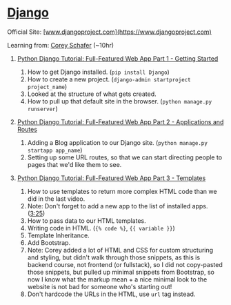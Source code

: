 # [Django](https://en.wikipedia.org/wiki/Django_(web_framework))

Official Site: [www.djangoproject.com](https://www.djangoproject.com)

Learning from: [Corey Schafer](https://youtube.com/playlist?list=PL-osiE80TeTtoQCKZ03TU5fNfx2UY6U4p) (~10hr)

1. [Python Django Tutorial: Full-Featured Web App Part 1 - Getting Started](https://www.youtube.com/watch?v=UmljXZIypDc&list=PL-osiE80TeTtoQCKZ03TU5fNfx2UY6U4p&ab_channel=CoreySchafer)
   1. How to get Django installed. (`pip install Django`)
   2. How to create a new project. (`django-admin startproject project_name`)
   3. Looked at the structure of what gets created.
   4. How to pull up that default site in the browser. (`python manage.py runserver`)

2. [Python Django Tutorial: Full-Featured Web App Part 2 - Applications and Routes](https://www.youtube.com/watch?v=a48xeeo5Vnk&list=PL-osiE80TeTtoQCKZ03TU5fNfx2UY6U4p&index=2&ab_channel=CoreySchafer)
   1. Adding a Blog application to our Django site. (`python manage.py startapp app_name`)
   2. Setting up some URL routes, so that we can start directing people to pages that we'd like them to see.

3. [Python Django Tutorial: Full-Featured Web App Part 3 - Templates](https://www.youtube.com/watch?v=qDwdMDQ8oX4&list=PL-osiE80TeTtoQCKZ03TU5fNfx2UY6U4p&index=3&ab_channel=CoreySchafer)
   1. How to use templates to return more complex HTML code than we did in the last video.
   2. Note: Don't forget to add a new app to the list of installed apps. ([3:25](https://www.youtube.com/watch?v=qDwdMDQ8oX4&list=PL-osiE80TeTtoQCKZ03TU5fNfx2UY6U4p&index=3&ab_channel=CoreySchafer&t=206))
   3. How to pass data to our HTML templates.
   4. Writing code in HTML. (`{% code %}`, `{{ variable }}`)
   5. Template Inheritance.
   6. Add Bootstrap.
   7. Note: Corey added a lot of HTML and CSS for custom structuring and styling, but didn't walk through those
      snippets, as this is backend course, not frontend (or fullstack), so I did not copy-pasted those snippets, but
      pulled up minimal snippets from Bootstrap, so now I know what the markup mean + a nice minimal look to the website
      is not bad for someone who's starting out!
   8. Don't hardcode the URLs in the HTML, use `url` tag instead.
